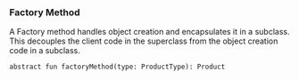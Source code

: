 ### Factory Method

A Factory method handles object creation and encapsulates it in a subclass. This decouples the client code in the superclass from the object creation code in a subclass.

```
abstract fun factoryMethod(type: ProductType): Product
```

